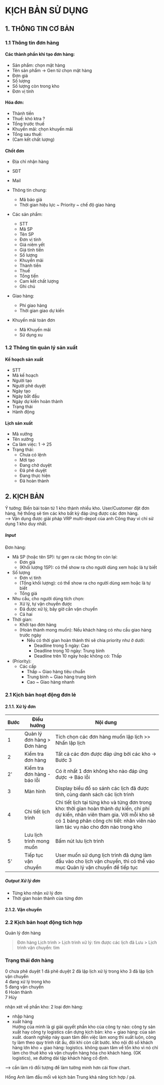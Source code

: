# KỊCH BẢN SỬ DỤNG

## 1. THÔNG TIN CƠ BẢN
### 1.1 Thông tin đơn hàng
#### Các thành phần khi tạo đơn hàng:
- Sản phẩm: chọn mặt hàng
- Tên sản phẩm -> Gen từ chọn mặt hàng 
- Đơn giá
- Số lượng
- Số lượng còn trong kho
- Đơn vị tính

#### Hóa đơn:
- Thành tiền  
- Thuế: khó ktra ?
- Tổng trước thuế
- Khuyến mãi: chọn khuyến mãi  
- Tổng sau thuế:
- (Cam kết chất lượng)

#### Chốt đơn
- Địa chỉ nhận hàng
- SĐT
- Mail
- Thông tin chung: 
    - Mã báo giá
    - Thời gian hiệu lực ~ Priority ~ chế độ giao hàng
- Các sản phẩm:
    - STT
    - Mã SP
    - Tên SP
    - Đơn vị tính
    - Giá niêm yết
    - Giá tính tiền
    - Số lượng
    - Khuyến mãi
    - Thành tiền
    - Thuế
    - Tổng tiền
    - Cam kết chất lượng
    - Ghi chú
- Giao hàng: 
   - Phí giao hàng
   - Thời gian giao dự kiến

- Khuyến mãi toàn đơn
    - Mã Khuyến mãi
    - Sử dụng xu

### 1.2 Thông tin quản lý sản xuất
#### Kế hoạch sản xuất 
- STT
- Mã kế hoạch
- Người tạo
- Người phê duyệt
- Ngày tạo
- Ngày bắt đầu
- Ngày dự kiến hoàn thành 
- Trạng thái
- Hành động  

#### Lịch sản xuất  
- Mã xưởng
- Tên xưởng  
- Ca làm việc: 1 -> 25
- Trạng thái: 
    - Chưa có lệnh
    - Mới tạo
    - Đang chờ duyệt
    - Đã phê duyệt
    - Đang thực hiện
    - Đã hoàn thành
## 2. KỊCH BẢN
Ý tưởng: Biến bài toán từ 1 kho thành nhiều kho. User/Customer đặt đơn hàng, hệ thống sẽ tìm các kho bất kỳ đáp ứng được các đơn hàng.  
--> Vận dụng được giải pháp VRP multi-depot của anh Công thay vì chỉ sử dụng 1 kho duy nhất. 
##### Input  
Đơn hàng:  
- Mã SP (hoặc tên SP): tự gen ra các thông tin còn lại:
    - Đơn giá  
    - (Khối lượng 1SP): có thể show ra cho người dùng xem hoặc là tự biết
- Số lượng  
    - Đơn vị tính
    - (Tổng khối lượng): có thể show ra cho người dùng xem hoặc là tự biết
    - Tổng giá
- Nhu cầu, cho người dùng tích chọn: 
    - Xử lý, tự vận chuyển được
    - Đã được xử lý, bây giờ cần vận chuyển
    - Cả hai
- Thời gian:  
    - Khởi tạo đơn hàng
    - (Hoàn thành mong muốn): Nếu khách hàng có nhu cầu giao hàng trước ngày
        - Nếu có thời gian hoàn thành thì sẽ chia priority như ở dưới:
            - Deadline trong 5 ngày: Cao
            - Deadline trong 10 ngày: Trung bình
            - Deadline trên 10 ngày hoặc không có: Thấp
- (Priority): 
    - Các cấp
        - Thấp ~ Giao hàng tiêu chuẩn
        - Trung bình ~ Giao hàng trung bình
        - Cao ~ Giao hàng nhanh

### 2.1 Kịch bản hoạt động đơn lẻ  
#### 2.1.1. Xử lý đơn  
|Bước|Điều hướng|Nội dung|  
|--|--|--| 
|1|Quản lý đơn hàng > Đơn hàng|Tích chọn các đơn hàng muốn lập lịch >> Nhấn lập lịch|  
|2|Kiểm tra đơn hàng|Tất cả các đơn được đáp ứng bởi các kho -> Bước 3|  
|2'|Kiểm tra đơn hàng - báo lỗi|Có ít nhất 1 đơn không kho nào đáp ứng được -> Báo lỗi|  
|3|Màn hình|Display biểu đồ so sánh các lịch đã được tính, cùng danh sách các lịch trình|
|4|Chi tiết lịch trình|Chi tiết lịch tại từng kho và từng đơn trong kho: thời gian hoàn thành dự kiến, chi phí dự kiến, nhân viên tham gia. Với mỗi kho sẽ có 1 bảng phân công chi tiết: nhân viên nào làm tác vụ nào cho đơn nào trong kho|
|5|Lưu lịch trình mong muốn|Bấm nút lưu lịch trình|
|5'|Tiếp tục vận chuyển|User muốn sử dụng lịch trình đã dựng làm đầu vào cho lịch vận chuyển, thì có thể vào mục Quản lý vận chuyển để tiếp tục|  

##### Output Xử lý đơn
- Từng kho nhận xử lý đơn 
- Thời gian hoàn thành của từng đơn 

#### 2.1.2. Vận chuyển
### 2.2 Kịch bản hoạt động tích hợp
Quản lý đơn hàng
> Đơn hàng
> Lịch trình
    > Lịch trình xử lý: tìm được các lịch đã Lưu
    > Lịch trình vận chuyển: tìm 

### Trạng thái đơn hàng  
0 chưa phê duyệt
1 đã phê duyệt
2 đã lập lịch xử lý trong kho
3 đã lập lịch vận chuyển  
4 đang xử lý trong kho  
5 đang vận chuyển  
6 Hoàn thành  
7 Hủy

nhận xét về phần kho:
2 loại đơn hàng:
+ nhập hàng
+ xuất hàng  
Hướng của mình là gì
giải quyết phần kho của công ty nào: công ty sản xuất hay công ty logistics 
cần dựng kịch bản:
 kho + giao hàng: của sản xuất. doanh nghiệp này quan tâm đến việc làm xong thì xuất luôn, công ty làm theo quy trình rất ẩu, đôi khi còn cắt bước.  kho nội đô số khách hàng lớn
 kho + giao hàng: logistics. không quan tâm về tồn kho vì nó chỉ làm cho thuê kho và vận chuyển hàng hóa cho khách hàng. (GK logistics), xe đường dài tập khách hàng cố định. 


 --> cần làm rõ đối tượng để làm tường minh hơn cái flow chart.  


 Hồng Anh làm đầu mối vẽ kịch bản 
 Trung khả năng tích hợp / pá.